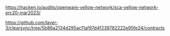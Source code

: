https://hacken.io/audits/openware-yellow-network/sca-yellow-network-erc20-mar2023/

https://github.com/layer-3/clearsync/tree/5b86a2134d295ac11af97d4f239782222e95fe24/contracts
